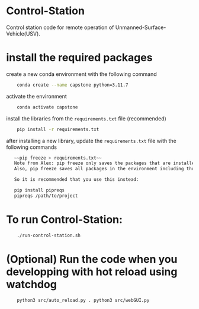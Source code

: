 # Control-Station
Control station code for remote operation of Unmanned-Surface-Vehicle(USV).

# install the required packages

create a new conda environment with the following command
```bash
    conda create --name capstone python=3.11.7
```

activate the environment
```bash
    conda activate capstone
```

install the libraries from the `requirements.txt` file (recommended)
```bash
    pip install -r requirements.txt
```

after installing a new library, update the `requirements.txt` file with the following commands
```bash
   ~~pip freeze > requirements.txt~~ 
   Note from Alex: pip freeze only saves the packages that are installed with pip install in your environment.
   Also, pip freeze saves all packages in the environment including those that you don't use in your current project (if you don't have virtualenv)

   So it is recommended that you use this instead:

   pip install pipreqs
   pipreqs /path/to/project
```


# To run Control-Station:
```bash
    ./run-control-station.sh
```

# (Optional) Run the code when you developping with hot reload using watchdog

```bash
    python3 src/auto_reload.py . python3 src/webGUI.py
```